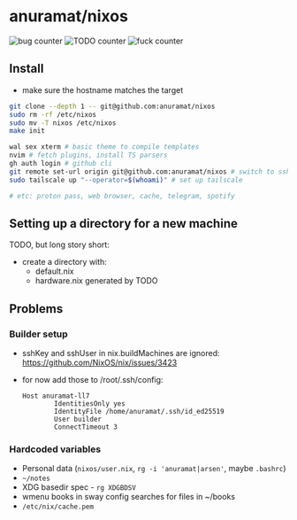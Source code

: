 # anuramat/nixos

![bug counter](https://img.shields.io/github/search?query=repo%3Aanuramat%2Fnixos%20BUG&style=flat-square&label=BUG%20counter)
![TODO counter](https://img.shields.io/github/search?query=repo%3Aanuramat%2Fnixos%20TODO&style=flat-square&label=TODO%20counter)
![fuck counter](https://img.shields.io/github/search?query=repo%3Aanuramat%2Fnixos%20fuck&style=flat-square&label=fuck%20counter)
## Install

- make sure the hostname matches the target

```bash
git clone --depth 1 -- git@github.com:anuramat/nixos
sudo rm -rf /etc/nixos
sudo mv -T nixos /etc/nixos
make init

wal sex xterm # basic theme to compile templates
nvim # fetch plugins, install TS parsers
gh auth login # github cli
git remote set-url origin git@github.com:anuramat/nixos # switch to ssh
sudo tailscale up "--operator=$(whoami)" # set up tailscale

# etc: proton pass, web browser, cache, telegram, spotify
```

## Setting up a directory for a new machine

TODO, but long story short:

- create a directory with:
  - default.nix
  - hardware.nix generated by TODO

## Problems

### Builder setup

- sshKey and sshUser in nix.buildMachines are ignored:
  <https://github.com/NixOS/nix/issues/3423>

- for now add those to /root/.ssh/config:

  ```ssh_config
  Host anuramat-ll7
          IdentitiesOnly yes
          IdentityFile /home/anuramat/.ssh/id_ed25519
          User builder
          ConnectTimeout 3
  ```

### Hardcoded variables

- Personal data (`nixos/user.nix`, `rg -i 'anuramat|arsen'`, maybe `.bashrc`)
- `~/notes`
- XDG basedir spec - `rg XDGBDSV`
- wmenu books in sway config searches for files in ~/books
- `/etc/nix/cache.pem`
